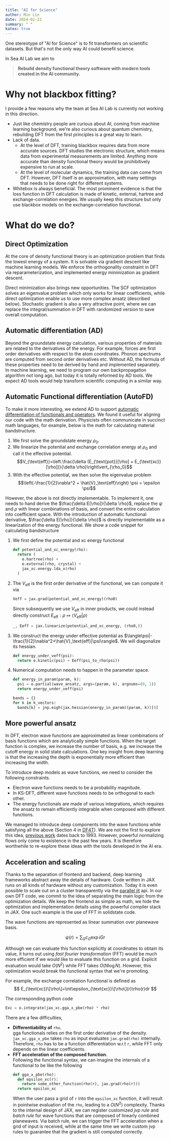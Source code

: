 ```yaml
---
title: "AI for Science"
author: Min Lin
date: 2024-02-22
summary: " "
katex: true
---
```


One stereotype of "AI for Science" is to fit transformers on scientific datasets. But that's not the only way AI could benefit science.

In Sea AI Lab we aim to

> **Rebuild density functional theory software with modern tools created in the AI community.**

# Why not blackbox fitting?

I provide a few reasons why the team at Sea AI Lab is currently not working in this direction.

- Just like chemistry people are curious about AI, coming from machine learning background, we're also curious about quantum chemistry, rebuilding DFT from the first principles is a great way to learn.
- Lack of data.
  - At the level of DFT, training blackbox requires data from more accurate sources. DFT studies the electronic structure, which means data from experimental measurements are limited. Anything more accurate than density functional theory would be prohibitively expensive to run at scale.
  - At the level of molecular dynamics, the training data can come from DFT. However, DFT itself is an approximation, with many settings that needs to be done right for different systems.
- Whitebox is always beneficial. The most prominent evidence is that the loss function in DFT calculation is made of kinetic, external, hartree and exchange-correlation energies. We usually keep this structure but only use blackbox models on the exchange-correlation functional.

# What do we do?

## Direct Optimization

At the core of density functional theory is an optimization problem that finds the lowest energy of a system. It is solvable via gradient descent like machine learning models. We enforce the orthogonality constraint in DFT via reparameterization, and implemented energy minimization as gradient descent.

Direct minimization also brings new opportunities. The SCF optimization solves an eigenvalue problem which only works for linear coefficients, while direct optimization enable us to use more complex ansatz (described below). Stochastic gradient is also a very attractive point, where we can replace the integral/summation in DFT with randomized version to save overall computation.

## Automatic differentiation (AD)

Beyond the groundstate energy calculation, various properties of materials are related to the derivatives of the energy. For example, forces are first order derivatives with respect to the atom coordinates. Phonon spectrums are computed from second order derivatives etc. Without AD, the formula of these properties need to be derived by hand and implemented separately. In machine learning, we need to program our own backpropagation algorithm not long ago, but today it is totally reformed by AD tools. We expect AD tools would help transform scientific computing in a similar way.

## Automatic Functional differentiation (AutoFD)

To make it more interesting, we extend AD to support [automatic differentiation of functionals and operators](https://openreview.net/forum?id=gzT61ziSCu). We found it useful for aligning our code with the math derivation. Physicists often communicate in succinct math languages, for example, below is the math for calculating material bandstructure.

1. We first solve the groundstate energy $\rho_0$.
2. We linearize the potential and exchange correlation energy at $\rho_0$ and call it the effective potential.\
$$V_{\text{eff}}=\left.\frac{\delta (E_{\text{pot}}[\rho] + E_{\text{xc}}[\rho])}{\delta \rho}\right\vert_{\rho_0}$$
3. With the effective potential, we then solve the eigenvalue problem \
$$\left(-\frac{1}{2}\nabla^2 + \hat{V}_\text{eff}\right) \psi = \epsilon \psi$$

However, the above is not directly implementable. To implement it, one needs to hand derive the $\frac{\delta E[\rho]}{\delta \rho}$, replace the $\psi$ and $\rho$ with linear combinations of basis, and convert the entire calculation into coefficient space. With the introduction of automatic functional derivative, $\frac{\delta E[\rho]}{\delta \rho}$ is directly implementable as a linearization of the energy functional. We show a code snippet for calculating bandstructure

1. We first define the potential and xc energy functional
   ```python
   def potential_and_xc_energy(rho):
     return (
       e.hartree(rho) +
       e.external(rho, crystal) +
       jax_xc.energy.lda_x(rho)
     )
   ```
2. The $V_\text{eff}$ is the first order derivative of the functional, we can compute it via
   ```python
   Veff = jax.grad(potential_and_xc_energy)(rho0)
   ```
   Since subsequently we use $V_\text{eff}$ in inner products, we could instead directly construct $E_\text{eff}: \rho \mapsto \langle V_\text{eff}|\rho\rangle$
   ```python
   _, Eeff = jax.linearize(potential_and_xc_energy, (rho0,))
   ```
3. We construct the energy under effective potential as $\langle\psi|-\frac{1}{2}\nabla^2+\hat{V}_\text{eff}|\psi\rangle$. We will diagonalize its hessian.
   ```python
   def energy_under_veff(psi):
     return e.kinetic(psi) + Eeff(psi_to_rho(psi))
   ```
4. Numerical computation needs to happen in the parameter space.
   ```python
   def energy_in_param(param, k):
     psi = o.partial(wave_ansatz, args=(param, k), argnums=(0, 1))
     return energy_under_veff(psi)

   bands = {}
   for k in k_vectors:
     bands[k] = jnp.eigh(jax.hessian(energy_in_param)(param, k))[0]
   ```

## More powerful ansatz

In DFT, electron wave functions are approximated as linear combinations of basis functions which are analytically simple functions. When the target function is complex, we increase the number of basis, e.g. we increase the cutoff energy in solid state calculations. One key insight from deep learning is that the increasing the depth is exponentially more efficient than increasing the width.

To introduce deep models as wave functions, we need to consider the following constraints.

- Electron wave functions needs to be a probability magnitude.
- In KS-DFT, different wave functions needs to be orthogonal to each other.
- The energy functionals are made of various integrations, which requires the ansatz to remain efficiently integrable when composed with different functions.

We managed to introduce deep components into the wave functions while satisfying all the above (Section 4 in [DF4T](https://openreview.net/forum?id=aBWnqqsuot7)). We are not the first to explore this idea, [previous work](https://journals.aps.org/prb/abstract/10.1103/PhysRevB.48.11692) dates back to 1993. However, powerful normalizing flows only come to existence in the past few years. It is therefore worthwhile to re-explore these ideas with the tools developed in the AI era.

## Acceleration and scaling

Thanks to the separation of frontend and backend, deep learning frameworks abstract away the details of hardware. Code written in JAX runs on all kinds of hardware without any customization. Today it is even possible to scale out on a cluster transparently via the [parallel jit](https://jax.readthedocs.io/en/latest/jax-101/08-pjit.html) api. In our own DFT code, we commit to the idea of separating the main logic from the optimization details. We keep the frontend as simple as math, we hide the optimization and implementation details using the powerful compiler stack in JAX. One such example is the use of FFT in solidstate code. 

The wave functions are represented as linear summation over planewave basis.

$$
\psi(r)=\sum_G c_{G} \exp{iGr}
$$

Although we can evaluate this function explicitly at coordinates to obtain its value, it turns out using _fast fourier transformation_ (FFT) would be much more efficient if we would like to evaluate this function on a grid. Explicit evaluation would take $O(N^2)$ while FFT takes $O(N\log N)$. However, this optimization would break the functional syntax that we're promoting. 

For example, the exchange correlation functional is defined as
$$
E_{\text{xc}}\[\rho\]=\int\epsilon_{\text{xc}}\[\rho\](r)\rho(r)dr
$$

The corresponding python code

```python
Exc = o.integrate(jax_xc.gga_x_pbe(rho) * rho)
```

There are a few difficulties, 

- **Differentiability of** `rho`.\
   gga functionals relies on the first order derivative of the density.\
   `jax_xc.gga_x_pbe` takes `rho` as input evaluates `jax.grad(rho)` internally.\
   Therefore, `rho` has to be a function differentiation w.r.t `r`, while FFT only depends on the linear coefficients.
- **FFT acceleration of the composed function.**\
   Following the functional syntax, we can imagine the internals of a functional to be like the following
   ```python
   def gga_x_pbe(rho):
     def epsilon_xc(r):
       return some_other_function(rho(r), jax.grad(rho(r)))
     return epsilon_xc
   ```
   When the user pass a grid of `r` into the `epsilon_xc` function, it will result in pointwise evaluation of the `rho`, leading to a $O(N^2)$ complexity. Thanks to the internal design of JAX, we can register customized _jvp rule_ and _batch rule_ for wave functions that are composed of linearly combined planewaves. Via batch rule, we can trigger the FFT acceleration when a grid of input is received, while at the same time we write custom jvp rules to guarantee that the gradient is still computed correctly.
